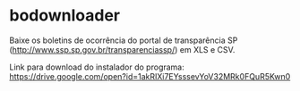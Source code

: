 # bodownloader
Baixe os boletins de ocorrência do portal de transparência SP (http://www.ssp.sp.gov.br/transparenciassp/) em XLS e CSV.

Link para download do instalador do programa: https://drive.google.com/open?id=1akRIXi7EYsssevYoV32MRk0FQuR5Kwn0
